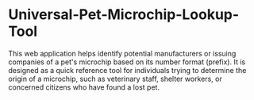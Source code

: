 # Universal-Pet-Microchip-Lookup-Tool
This web application helps identify potential manufacturers or issuing companies of a pet's microchip based on its number format (prefix). It is designed as a quick reference tool for individuals trying to determine the origin of a microchip, such as veterinary staff, shelter workers, or concerned citizens who have found a lost pet.
